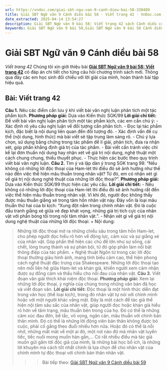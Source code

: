 ```yaml
---
url: https://vndoc.com/giai-sbt-ngu-van-9-canh-dieu-bai-58-330489
title: Giải SBT Ngữ văn 9 Cánh diều bài 58 - Viết trang 42 - VnDoc.com
date_extracted: 2025-04-14 13:54:27
description: Giải SBT Ngữ văn 9 bài 58: Viết trang 42 sách Cánh diều có đáp án chi tiết cho các bạn cùng tham khảo.
keywords: Giải SBT Ngữ văn 9 bài 58,Giải SBT Ngữ văn 9 bài 58 Cánh diều,Giải sách bài tập Ngữ văn CD lớp 9,Ngữ văn lớp 9 Cánh diều,giải bài tập ngữ văn lớp 9,bài Viết trang 42,giải SBT ngữ văn 9 CD trang 42
---
```


# Giải SBT Ngữ văn 9 Cánh diều bài 58
 _Viết trang 42_
Chúng tôi xin giới thiệu bài [**Giải SBT Ngữ văn 9 bài 58: Viết trang 42**](<https://vndoc.com/giai-sbt-ngu-van-9-canh-dieu-bai-58-330489>) có đáp án chi tiết cho từng câu hỏi chương trình sách mới. Thông qua đây các em học sinh đối chiếu với lời giải của mình, hoàn thành bài tập hiệu quả.
## Bài: Viết trang 42
**Câu 1.** Nêu các điểm cần lưu ý khi viết bài văn nghị luận phân tích một tác phẩm kịch.
**Phương pháp giải:**
Dựa vào Kiến thức SGK/99
**Lời giải chi tiết:**
Để viết bài văn nghị luận phân tích một tác phẩm kịch, các em cần chú ý:
\- Xác định rõ yêu cầu nghị luận về đối tượng cần phân tích.
\- Đọc lại tác phẩm kịch, đặc biệt là nội dung liên quan đến đối tượng đó.
\- Xác định vấn đề cụ thể \(nội dung, hình thức\) mà bài viết sẽ tập trung làm sáng rõ.
\- Chú ý lựa chọn, sử dụng bằng chứng trong tác phẩm để lí giải, phân tích, đưa ra nhận xét, góp phần khẳng định giá trị của tác phẩm.
\- Bài viết cần tránh việc chỉ kể lại đơn thuần nội dung hay nhận xét về giá trị nội dung, nghệ thuật một cách chung chung, thiếu thuyết phục.
\- Thực hiện các bước theo quy trình viết bài văn nghị luận.
**Câu 2.** Tìm ý và lập dàn ý trong SGK trang 98: “Nếu không có những lời độc thoại của Ham-lét thì điều đó sẽ ảnh hưởng như thế nào đến việc thể hiện mâu thuẫn trong nhân vật? Từ đó, em có nhận xét gì về giá trị nội dung nghệ thuật của những lời độc thoại?”.
**Phương pháp giải:**
Dựa vào Kiến thức SGK/99 thực hiện các yêu cầu.
**Lời giải chi tiết:**
\- Nếu không có những lời độc thoại của Ham-lét thì điều đó sẽ ảnh hưởng rất đến việc thể hiện mâu thuẫn trong nhân vật. Vì khi đó, người đọc không thấy được mâu thuẫn giằng xé trong tâm hồn nhân vật này. Đây vốn là loại mâu thuẫn thứ hai của bi kịch: “Xung đột nằm trong chính nhân vật. Đó là cuộc đấu tranh giằng xé giữa vẻ đẹp khát vọng, những giá trị tích cực của nhân vật với phần bóng tối trong nội tâm nhân vật.”.
\- Nhận xét gì về giá trị nội dung nghệ thuật của những lời độc thoại:
\+ Nội dung:
> Những lời độc thoại mở ra những chiều sâu trong tâm hồn Ham-let, cho phép người đọc hiểu rõ hơn về động lực, cảm xúc và sự giằng xé của nhân vật.
> Góp phần thể hiện các chủ đề lớn như sự sống, cái chết, lòng trung thành và sự phản bội, từ đó góp phần làm nổi bật thông điệp của tác phẩm.
\+ Nghệ thuật
> Ngôn từ trong các lời độc thoại thường giàu hình ảnh, mang tính biểu cảm cao, thể hiện phong cách nghệ thuật đặc trưng của Shakespeare.
> Những lời độc thoại tạo nên mối liên hệ giữa Ham-let và khán giả, khiến người xem cảm nhận được sự đồng cảm và thấu hiểu cho nỗi đau của nhân vật.
**Câu 3.** Viết đoạn văn giải thích khái niệm độc thoại.
**Phương pháp giải:**
Xem lại những lời độc thoại, ý nghĩa của chúng trong những văn bản đã học và viết đoạn văn.
**Lời giải chi tiết:**
Độc thoại là một hình thức diễn đạt trong văn học \(thể loại kịch\), trong đó nhân vật tự nói với chính mình hoặc với một người khác vắng mặt. Đây là một cách để tác giả thể hiện nội tâm sâu sắc của nhân vật, giúp người đọc hoặc khán giả hiểu rõ hơn về tâm trạng, mâu thuẫn bên trong của họ. Đó có thể là những cảm xúc đau đớn, bế tắc, vô vọng, ngăn cản, mâu thuẫn với chính bản thân mình. Đó có thể là những lời động viên bản thân không được bỏ cuộc, phải cố gắng theo đuổi nhiều hơn nữa. Hoặc đó có thể là nỗi nhớ, những mất mát về một ai đó, một nơi nào đó mà nhân vật luyến tiếc, tiếc nuối mong muốn hàn gắn,… Có rất nhiều điều mà tác giả muốn gửi gắm tới độc giả của mình, là những bài học bổ ích, là những lời khuyên mà cách tốt nhất chính là lựa chọn để cho nhân vật của chính mình tự độc thoại với chính bản thân nhân vật.
>>> Bài tiếp theo: [Giải SBT Ngữ văn 9 Cánh diều bài 59](<https://vndoc.com/giai-sbt-ngu-van-9-canh-dieu-bai-59-330491>)
